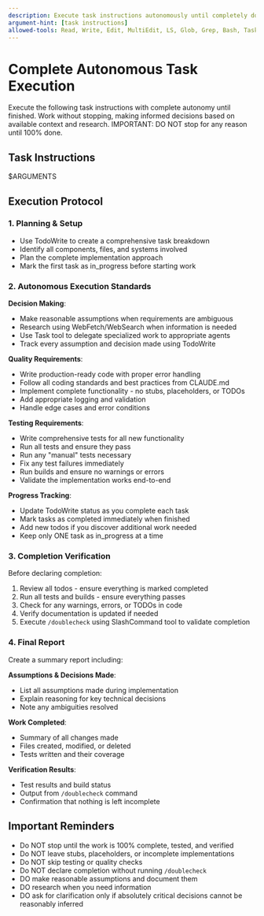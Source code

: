 ```yaml
---
description: Execute task instructions autonomously until completely done with full verification
argument-hint: [task instructions]
allowed-tools: Read, Write, Edit, MultiEdit, LS, Glob, Grep, Bash, Task, SlashCommand, TodoWrite, WebFetch, WebSearch
---
```


# Complete Autonomous Task Execution

Execute the following task instructions with complete autonomy until finished. Work without stopping, making informed decisions based on available context and research. IMPORTANT: DO NOT stop for any reason until 100% done.

## Task Instructions

$ARGUMENTS

## Execution Protocol

### 1. Planning & Setup
- Use TodoWrite to create a comprehensive task breakdown
- Identify all components, files, and systems involved
- Plan the complete implementation approach
- Mark the first task as in_progress before starting work

### 2. Autonomous Execution Standards

**Decision Making**:
- Make reasonable assumptions when requirements are ambiguous
- Research using WebFetch/WebSearch when information is needed
- Use Task tool to delegate specialized work to appropriate agents
- Track every assumption and decision made using TodoWrite

**Quality Requirements**:
- Write production-ready code with proper error handling
- Follow all coding standards and best practices from CLAUDE.md
- Implement complete functionality - no stubs, placeholders, or TODOs
- Add appropriate logging and validation
- Handle edge cases and error conditions

**Testing Requirements**:
- Write comprehensive tests for all new functionality
- Run all tests and ensure they pass
- Run any "manual" tests necessary
- Fix any test failures immediately
- Run builds and ensure no warnings or errors
- Validate the implementation works end-to-end

**Progress Tracking**:
- Update TodoWrite status as you complete each task
- Mark tasks as completed immediately when finished
- Add new todos if you discover additional work needed
- Keep only ONE task as in_progress at a time

### 3. Completion Verification

Before declaring completion:
1. Review all todos - ensure everything is marked completed
2. Run all tests and builds - ensure everything passes
3. Check for any warnings, errors, or TODOs in code
4. Verify documentation is updated if needed
5. Execute `/doublecheck` using SlashCommand tool to validate completion

### 4. Final Report

Create a summary report including:

**Assumptions & Decisions Made**:
- List all assumptions made during implementation
- Explain reasoning for key technical decisions
- Note any ambiguities resolved

**Work Completed**:
- Summary of all changes made
- Files created, modified, or deleted
- Tests written and their coverage

**Verification Results**:
- Test results and build status
- Output from `/doublecheck` command
- Confirmation that nothing is left incomplete

## Important Reminders

- Do NOT stop until the work is 100% complete, tested, and verified
- Do NOT leave stubs, placeholders, or incomplete implementations
- Do NOT skip testing or quality checks
- Do NOT declare completion without running `/doublecheck`
- DO make reasonable assumptions and document them
- DO research when you need information
- DO ask for clarification only if absolutely critical decisions cannot be reasonably inferred

